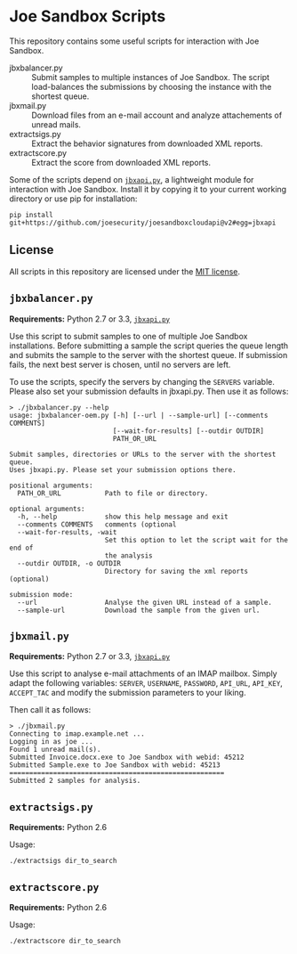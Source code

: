 Joe Sandbox Scripts
===================


This repository contains some useful scripts for interaction with Joe Sandbox.

<dl>
<dt>jbxbalancer.py</dt>
<dd>
    Submit samples to multiple instances of Joe
    Sandbox. The script load-balances the submissions
    by choosing the instance with the shortest queue.
</td>
<dt>jbxmail.py</dt>
<dd>
    Download files from an e-mail account and analyze
    attachements of unread mails.
</dd>
<dt>extractsigs.py</dt>
<dd>
    Extract the behavior signatures from downloaded
    XML reports.
</dd>
<dt>extractscore.py</dt>
<dd>
    Extract the score from downloaded XML reports.
</dd>
</table>

Some of the scripts depend on [`jbxapi.py`][jbxapi], a lightweight module for interaction with Joe Sandbox. Install it by copying it to your current working directory or use pip for installation:

    pip install git+https://github.com/joesecurity/joesandboxcloudapi@v2#egg=jbxapi

License
-------

All scripts in this repository are licensed under the [MIT license](LICENSE.txt).

`jbxbalancer.py`
----------------

**Requirements:** Python 2.7 or 3.3, [`jbxapi.py`][jbxapi]

Use this script to submit samples to one of multiple Joe Sandbox installations.
Before submitting a sample the script queries the queue length and submits the sample
to the server with the shortest queue.
If submission fails, the next best server is chosen, until no servers are left.

To use the scripts, specify the servers by changing the `SERVERS` variable. Please also set your submission defaults in jbxapi.py. 
Then use it as follows:

    > ./jbxbalancer.py --help
    usage: jbxbalancer-oem.py [-h] [--url | --sample-url] [--comments COMMENTS]
                              [--wait-for-results] [--outdir OUTDIR]
                              PATH_OR_URL
                              
    Submit samples, directories or URLs to the server with the shortest queue.
    Uses jbxapi.py. Please set your submission options there.

    positional arguments:
      PATH_OR_URL           Path to file or directory.

    optional arguments:
      -h, --help            show this help message and exit
      --comments COMMENTS   comments (optional
      --wait-for-results, -wait
                            Set this option to let the script wait for the end of
                            the analysis
      --outdir OUTDIR, -o OUTDIR
                            Directory for saving the xml reports (optional)

    submission mode:
      --url                 Analyse the given URL instead of a sample.
      --sample-url          Download the sample from the given url.

`jbxmail.py`
------------

**Requirements:** Python 2.7 or 3.3, [`jbxapi.py`][jbxapi]

Use this script to analyse e-mail attachments of an IMAP mailbox. Simply adapt the following variables:
`SERVER`, `USERNAME`, `PASSWORD`, `API_URL`, `API_KEY`, `ACCEPT_TAC` and modify the submission parameters to your liking.

Then call it as follows:

    > ./jbxmail.py
    Connecting to imap.example.net ...
    Logging in as joe ...
    Found 1 unread mail(s).
    Submitted Invoice.docx.exe to Joe Sandbox with webid: 45212
    Submitted Sample.exe to Joe Sandbox with webid: 45213
    ======================================================
    Submitted 2 samples for analysis.

`extractsigs.py`
----------------

**Requirements:** Python 2.6

Usage:

    ./extractsigs dir_to_search

`extractscore.py`
-----------------

**Requirements:** Python 2.6

Usage:

    ./extractscore dir_to_search

 [jbxapi]: https://github.com/joesecurity/joesandboxcloudapi
